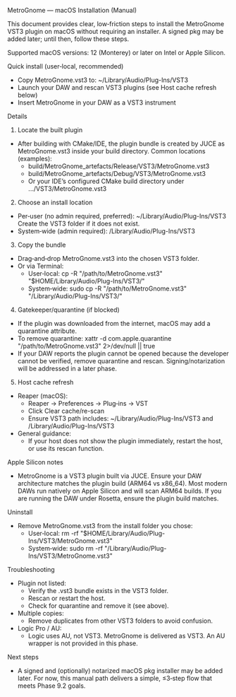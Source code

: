 MetroGnome — macOS Installation (Manual)

This document provides clear, low‑friction steps to install the MetroGnome VST3 plugin on macOS without requiring an installer. A signed pkg may be added later; until then, follow these steps.

Supported macOS versions: 12 (Monterey) or later on Intel or Apple Silicon.

Quick install (user‑local, recommended)
- Copy MetroGnome.vst3 to: ~/Library/Audio/Plug-Ins/VST3
- Launch your DAW and rescan VST3 plugins (see Host cache refresh below)
- Insert MetroGnome in your DAW as a VST3 instrument

Details
1) Locate the built plugin
- After building with CMake/IDE, the plugin bundle is created by JUCE as MetroGnome.vst3 inside your build directory.
  Common locations (examples):
  - build/MetroGnome_artefacts/Release/VST3/MetroGnome.vst3
  - build/MetroGnome_artefacts/Debug/VST3/MetroGnome.vst3
  - Or your IDE’s configured CMake build directory under .../VST3/MetroGnome.vst3

2) Choose an install location
- Per‑user (no admin required, preferred):
  ~/Library/Audio/Plug-Ins/VST3
  Create the VST3 folder if it does not exist.
- System‑wide (admin required):
  /Library/Audio/Plug-Ins/VST3

3) Copy the bundle
- Drag‑and‑drop MetroGnome.vst3 into the chosen VST3 folder.
- Or via Terminal:
  - User‑local:  cp -R "/path/to/MetroGnome.vst3" "$HOME/Library/Audio/Plug-Ins/VST3/"
  - System‑wide: sudo cp -R "/path/to/MetroGnome.vst3" "/Library/Audio/Plug-Ins/VST3/"

4) Gatekeeper/quarantine (if blocked)
- If the plugin was downloaded from the internet, macOS may add a quarantine attribute.
- To remove quarantine:
  xattr -d com.apple.quarantine "/path/to/MetroGnome.vst3" 2>/dev/null || true
- If your DAW reports the plugin cannot be opened because the developer cannot be verified, remove quarantine and rescan. Signing/notarization will be addressed in a later phase.

5) Host cache refresh
- Reaper (macOS):
  - Reaper → Preferences → Plug‑ins → VST
  - Click Clear cache/re-scan
  - Ensure VST3 path includes: ~/Library/Audio/Plug-Ins/VST3 and /Library/Audio/Plug-Ins/VST3
- General guidance:
  - If your host does not show the plugin immediately, restart the host, or use its rescan function.

Apple Silicon notes
- MetroGnome is a VST3 plugin built via JUCE. Ensure your DAW architecture matches the plugin build (ARM64 vs x86_64). Most modern DAWs run natively on Apple Silicon and will scan ARM64 builds. If you are running the DAW under Rosetta, ensure the plugin build matches.

Uninstall
- Remove MetroGnome.vst3 from the install folder you chose:
  - User‑local:   rm -rf "$HOME/Library/Audio/Plug-Ins/VST3/MetroGnome.vst3"
  - System‑wide:  sudo rm -rf "/Library/Audio/Plug-Ins/VST3/MetroGnome.vst3"

Troubleshooting
- Plugin not listed:
  - Verify the .vst3 bundle exists in the VST3 folder.
  - Rescan or restart the host.
  - Check for quarantine and remove it (see above).
- Multiple copies:
  - Remove duplicates from other VST3 folders to avoid confusion.
- Logic Pro / AU:
  - Logic uses AU, not VST3. MetroGnome is delivered as VST3. An AU wrapper is not provided in this phase.

Next steps
- A signed and (optionally) notarized macOS pkg installer may be added later. For now, this manual path delivers a simple, ≤3‑step flow that meets Phase 9.2 goals.
